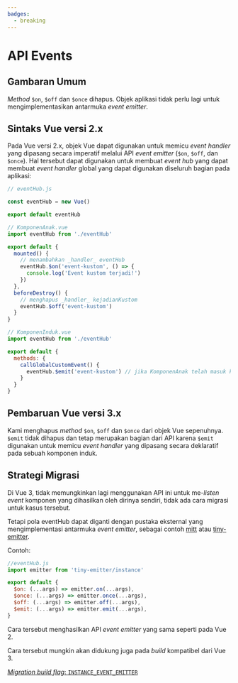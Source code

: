 ```yaml
---
badges:
  - breaking
---
```


# API Events <MigrationBadges :badges="$frontmatter.badges" />

## Gambaran Umum

_Method_ `$on`, `$off` dan `$once` dihapus. Objek aplikasi tidak perlu lagi untuk mengimplementasikan antarmuka _event emitter_.

## Sintaks Vue versi 2.x

Pada Vue versi 2.x, objek Vue dapat digunakan untuk memicu _event handler_ yang dipasang secara imperatif melalui API _event emitter_ (`$on`, `$off`, dan `$once`). Hal tersebut dapat digunakan untuk membuat _event hub_ yang dapat membuat _event handler_ global yang dapat digunakan diseluruh bagian pada aplikasi:

```js
// eventHub.js

const eventHub = new Vue()

export default eventHub
```

```js
// KomponenAnak.vue
import eventHub from './eventHub'

export default {
  mounted() {
    // menambahkan _handler_ eventHub
    eventHub.$on('event-kustom', () => {
      console.log('Event kustom terjadi!')
    })
  },
  beforeDestroy() {
    // menghapus _handler_ kejadianKustom
    eventHub.$off('event-kustom')
  }
}
```

```js
// KomponenInduk.vue
import eventHub from './eventHub'

export default {
  methods: {
    callGlobalCustomEvent() {
      eventHub.$emit('event-kustom') // jika KomponenAnak telah masuk ke dalam DOM, Anda dapat mlihat sebuah pesan pada console.
    }
  }
}
```

## Pembaruan Vue versi 3.x

Kami menghapus _method_ `$on`, `$off` dan `$once` dari objek Vue sepenuhnya. `$emit` tidak dihapus dan tetap merupakan bagian dari API karena `$emit` digunakan untuk memicu _event handler_ yang dipasang secara deklaratif pada sebuah komponen induk.

## Strategi Migrasi

Di Vue 3, tidak memungkinkan lagi menggunakan API ini untuk me-_listen_ _event_ komponen yang dihasilkan oleh dirinya sendiri, tidak ada cara migrasi untuk kasus tersebut.

Tetapi pola eventHub dapat diganti dengan pustaka eksternal yang mengimplementasi antarmuka _event emitter_, sebagai contoh [mitt](https://github.com/developit/mitt) atau [tiny-emitter](https://github.com/scottcorgan/tiny-emitter).

Contoh:

```js
//eventHub.js
import emitter from 'tiny-emitter/instance'

export default {
  $on: (...args) => emitter.on(...args),
  $once: (...args) => emitter.once(...args),
  $off: (...args) => emitter.off(...args),
  $emit: (...args) => emitter.emit(...args),
}
```

Cara tersebut menghasilkan API _event emitter_ yang sama seperti pada Vue 2.

Cara tersebut mungkin akan didukung juga pada _build_ kompatibel dari Vue 3.

[_Migration build flag_: `INSTANCE_EVENT_EMITTER`](migration-build.html#compat-configuration)

